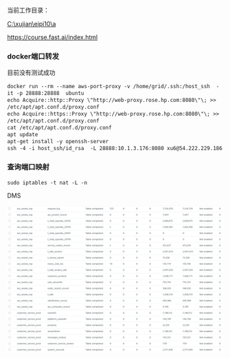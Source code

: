 当前工作目录：

[C:\xujian\eipi10\a](C:\xujian\eipi10\ai)



https://course.fast.ai/index.html



### docker端口转发

目前没有测试成功

~~~shell
docker run --rm --name aws-port-proxy -v /home/grid/.ssh:/host_ssh  -it -p 28888:28888  ubuntu
echo Acquire::http::Proxy \"http://web-proxy.rose.hp.com:8080\"\; >> /etc/apt/apt.conf.d/proxy.conf
echo Acquire::https::Proxy \"http://web-proxy.rose.hp.com:8080\"\; >> /etc/apt/apt.conf.d/proxy.conf
cat /etc/apt/apt.conf.d/proxy.conf
apt update
apt-get install -y openssh-server
ssh -4 -i host_ssh/id_rsa  -L 28888:10.1.3.176:8080 xu6@54.222.229.186
~~~



### 查询端口映射

~~~
sudo iptables -t nat -L -n
~~~



DMS

![1567299294723](image/1567299294723.png)